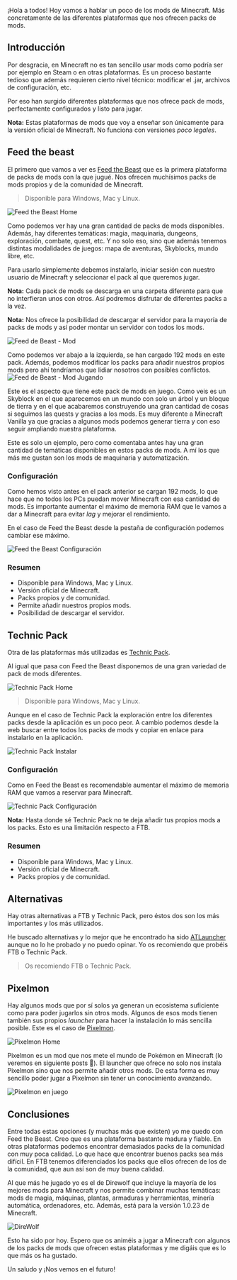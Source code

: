 ¡Hola a todos! Hoy vamos a hablar un poco de los mods de Minecraft. Más concretamente de las diferentes plataformas que nos ofrecen packs de mods.

## Introducción

Por desgracia, en Minecraft no es tan sencillo usar mods como podría ser por ejemplo en Steam o en otras plataformas. Es un proceso bastante tedioso que además requieren cierto nivel técnico: modificar el .jar, archivos de configuración, etc. 

Por eso han surgido diferentes plataformas que nos ofrece pack de mods, perfectamente configurados y listo para jugar.

**Nota:** Estas plataformas de mods que voy a enseñar son únicamente para la versión oficial de Minecraft. No funciona con versiones *poco legales*.

## Feed the beast

El primero que vamos a ver es [Feed the Beast]( https://www.feed-the-beast.com) que es la primera plataforma de packs de mods con la que jugué. Nos ofrecen muchísimos packs de mods propios y de la comunidad de Minecraft.

> Disponible para Windows, Mac y Linux.

![Feed the Beast Home](images/ftb-home.jpg)

Como podemos ver hay una gran cantidad de packs de mods disponibles. Además, hay diferentes temáticas: magia, maquinaria, dungeons, exploración, combate, quest, etc. Y no solo eso, sino que además tenemos distintas modalidades de juegos: mapa de aventuras, Skyblocks, mundo libre, etc.

Para usarlo simplemente debemos instalarlo, iniciar sesión con nuestro usuario de Minecraft y seleccionar el pack al que queremos jugar. 

**Nota:** Cada pack de mods se descarga en una carpeta diferente para que no interfieran unos con otros. Así podremos disfrutar de diferentes packs a la vez.

**Nota:** Nos ofrece la posibilidad de descargar el servidor para la mayoría de packs de mods y así poder montar un servidor con todos los mods.

![Feed de Beast - Mod](images/ftb-mod.jpg)

Como podemos ver abajo a la izquierda, se han cargado 192 mods en este pack. Además, podemos modificar los packs para añadir nuestros propios mods pero ahí tendríamos que lidiar nosotros con posibles conflictos. 
![Feed de Beast - Mod Jugando](images/ftb-mod-play.jpg)

Este es el aspecto que tiene este pack de mods en juego. Como veis es un Skyblock en el que aparecemos en un mundo con solo un árbol y un bloque de tierra y en el que acabaremos construyendo una gran cantidad de cosas si seguimos las quests y gracias a los mods. Es muy diferente a Minecraft
Vanilla ya que gracias a algunos mods podemos generar tierra y con eso seguir ampliando nuestra plataforma.

Este es solo un ejemplo, pero como comentaba antes hay una gran cantidad de temáticas disponibles en estos packs de mods. A mí los que más me gustan son los mods de maquinaria y automatización.

### Configuración

Como hemos visto antes en el pack anterior se cargan 192 mods, lo que hace que no todos los PCs puedan mover Minecraft con esa cantidad de mods. Es importante aumentar el máximo de memoria RAM que le vamos a dar a Minecraft para evitar *lag* y mejorar el rendimiento.

En el caso de Feed the Beast desde la pestaña de configuración podemos cambiar ese máximo.

![Feed the Beast Configuración](images/ftb-config.jpg)

### Resumen
* Disponible para Windows, Mac y Linux.
* Versión oficial de Minecraft.
* Packs propios y de comunidad.
* Permite añadir nuestros propios mods.
* Posibilidad de descargar el servidor.

## Technic Pack

Otra de las plataformas más utilizadas es [Technic Pack](http://www.technicpack.net).

Al igual que pasa con Feed the Beast disponemos de una gran variedad de pack de mods diferentes. 

![Technic Pack Home](images/tp-home.jpg)

> Disponible para Windows, Mac y Linux.

Aunque en el caso de Technic Pack la exploración entre los diferentes packs desde la aplicación es un poco peor. A cambio podemos desde la web buscar entre todos los packs de mods y copiar en enlace para instalarlo en la aplicación.

![Technic Pack Instalar](images/tp-install.jpg)

### Configuración

Como en Feed the Beast es recomendable aumentar el máximo de memoria RAM que vamos a reservar para Minecraft.

![Technic Pack Configuración](images/tp-config.jpg)

**Nota:** Hasta donde sé Technic Pack no te deja añadir tus propios mods a los packs. Esto es una limitación respecto a FTB.

### Resumen
* Disponible para Windows, Mac y Linux.
* Versión oficial de Minecraft.
* Packs propios y de comunidad.

## Alternativas

Hay otras alternativas a FTB y Technic Pack, pero éstos dos son los más importantes y los más utilizados.

He buscado alternativas y lo mejor que he encontrado ha sido [ATLauncher](https://www.atlauncher.com) aunque no lo he probado y no puedo opinar. Yo os recomiendo que probéis FTB o Technic Pack.

> Os recomiendo FTB o Technic Pack.

## Pixelmon

Hay algunos mods que por sí solos ya generan un ecosistema suficiente como para poder jugarlos sin otros mods. Algunos de esos mods tienen también sus propios *launcher* para hacer la instalación lo más sencilla posible. Este es el caso de [Pixelmon](http://pixelmonmod.com).

![Pixelmon Home](images/pixelmon.jpg)

Pixelmon es un mod que nos mete el mundo de Pokémon en Minecraft (lo veremos en siguiente posts 🙂). El launcher que ofrece no solo nos instala Pixelmon sino que nos permite añadir otros mods. De esta forma es muy sencillo poder jugar a Pixelmon sin tener un conocimiento avanzando.

![Pixelmon en juego](images/pixelmon-play.jpg)

## Conclusiones

Entre todas estas opciones (y muchas más que existen) yo me quedo con Feed the Beast. Creo que es una plataforma bastante madura y fiable. En otras plataformas podemos encontrar demasiados packs de la comunidad con muy poca calidad. Lo que hace que encontrar buenos packs sea más difícil. En FTB tenemos diferenciados los packs que ellos ofrecen de los de la comunidad, que aun así son de muy buena calidad.

Al que más he jugado yo es el de Direwolf que incluye la mayoría de los mejores mods para Minecraft y nos permite combinar muchas temáticas: mods de magia, máquinas, plantas, armaduras y herramientas, minería automática, ordenadores, etc. Además, está para la versión 1.0.23 de Minecraft.

![DireWolf](images/ftb-direwolf.jpg)

Esto ha sido por hoy. Espero que os animéis a jugar a Minecraft con algunos de los packs de mods que ofrecen estas plataformas y me digáis que es lo que más os ha gustado.

Un saludo y ¡Nos vemos en el futuro!
